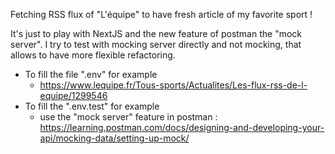 Fetching RSS flux of "L'équipe" to have fresh article of my favorite sport !

It's just to play with NextJS and the new feature of postman the "mock server".
I try to test with mocking server directly and not mocking, that allows to have more flexible refactoring.

- To fill the file ".env" for example
  - https://www.lequipe.fr/Tous-sports/Actualites/Les-flux-rss-de-l-equipe/1299546
- To fill the ".env.test" for example
  - use the "mock server" feature in postman : https://learning.postman.com/docs/designing-and-developing-your-api/mocking-data/setting-up-mock/
